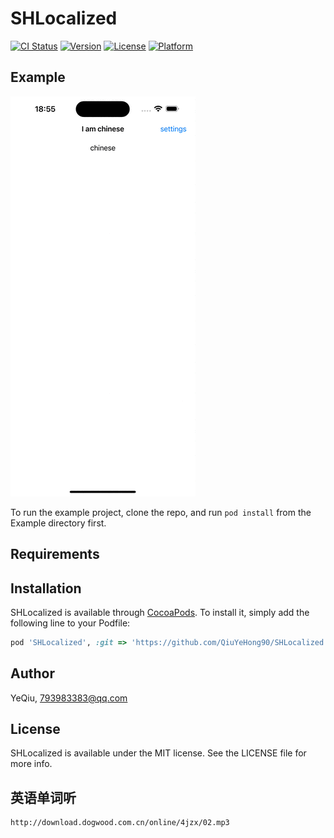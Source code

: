# SHLocalized

[![CI Status](https://img.shields.io/travis/YeQiu/SHLocalized.svg?style=flat)](https://travis-ci.org/YeQiu/SHLocalized)
[![Version](https://img.shields.io/cocoapods/v/SHLocalized.svg?style=flat)](https://cocoapods.org/pods/SHLocalized)
[![License](https://img.shields.io/cocoapods/l/SHLocalized.svg?style=flat)](https://cocoapods.org/pods/SHLocalized)
[![Platform](https://img.shields.io/cocoapods/p/SHLocalized.svg?style=flat)](https://cocoapods.org/pods/SHLocalized)

## Example
![Simulator Screen Recording - iPhone 15 Pro Max - 2023-11-10 at 18.55.24](assets/Simulator%20Screen%20Recording%20-%20iPhone%2015%20Pro%20Max%20-%202023-11-10%20at%2018.55.24.gif)


To run the example project, clone the repo, and run `pod install` from the Example directory first.

## Requirements

## Installation

SHLocalized is available through [CocoaPods](https://cocoapods.org). To install
it, simply add the following line to your Podfile:

```ruby
pod 'SHLocalized', :git => 'https://github.com/QiuYeHong90/SHLocalized'
```

## Author

YeQiu, 793983383@qq.com

## License

SHLocalized is available under the MIT license. See the LICENSE file for more info.
## 英语单词听
```
http://download.dogwood.com.cn/online/4jzx/02.mp3
```